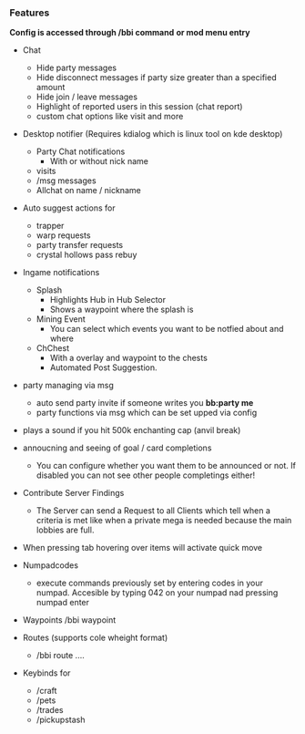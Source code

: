 ### Features

**Config is accessed through /bbi command**
**or mod menu entry**

- Chat
    - Hide party messages
    - Hide disconnect messages if party size greater than a specified amount
    - Hide join / leave messages
    - Highlight of reported users in this session (chat report)
    - custom chat options like visit and more

- Desktop notifier (Requires kdialog which is linux tool on kde desktop)
    - Party Chat notifications
        - With or without nick name
    - visits
    - /msg messages
    - Allchat on name / nickname

- Auto suggest actions for
    - trapper
    - warp requests
    - party transfer requests
    - crystal hollows pass rebuy

- Ingame notifications
    - Splash
        - Highlights Hub in Hub Selector
        - Shows a waypoint where the splash is
    - Mining Event
        - You can select which events you want to be notfied about and where
    - ChChest
        - With a overlay and waypoint to the chests
        - Automated Post Suggestion.

- party managing via msg
    - auto send party invite if someone writes you **bb:party me**
    - party functions via msg which can be set upped via config

- plays a sound if you hit 500k enchanting cap (anvil break)

- annoucning and seeing of goal / card completions
    - You can configure whether you want them to be announced or not. If disabled you can not see other people completings either!

- Contribute Server Findings
    - The Server can send a Request to all Clients which tell when a criteria is met like when a private mega is needed because the main lobbies are full.

- When pressing tab hovering over items will activate quick move

- Numpadcodes
    - execute commands previously set by entering codes in your numpad. Accesible by typing 042 on your numpad nad pressing numpad enter

- Waypoints /bbi waypoint

- Routes (supports cole wheight format)
    - /bbi route ....

- Keybinds for
    - /craft
    - /pets
    - /trades
    - /pickupstash